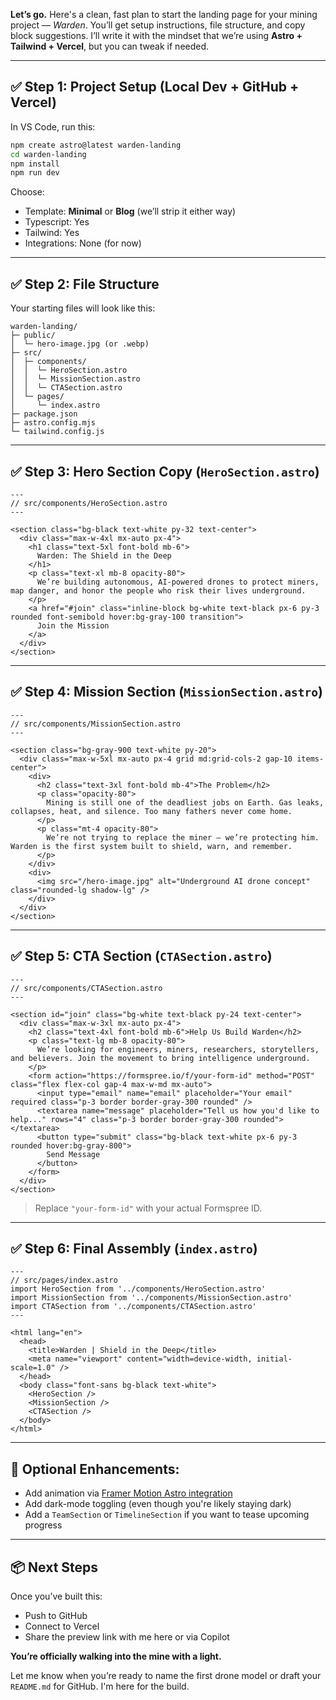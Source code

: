 **Let’s go.** Here's a clean, fast plan to start the landing page for your mining project — *Warden*. You’ll get setup instructions, file structure, and copy block suggestions. I’ll write it with the mindset that we’re using **Astro + Tailwind + Vercel**, but you can tweak if needed.

---

## ✅ Step 1: Project Setup (Local Dev + GitHub + Vercel)

In VS Code, run this:

```bash
npm create astro@latest warden-landing
cd warden-landing
npm install
npm run dev
```

Choose:

* Template: **Minimal** or **Blog** (we’ll strip it either way)
* Typescript: Yes
* Tailwind: Yes
* Integrations: None (for now)

---

## ✅ Step 2: File Structure

Your starting files will look like this:

```
warden-landing/
├─ public/
│  └─ hero-image.jpg (or .webp)
├─ src/
│  ├─ components/
│  │  └─ HeroSection.astro
│  │  └─ MissionSection.astro
│  │  └─ CTASection.astro
│  └─ pages/
│     └─ index.astro
├─ package.json
├─ astro.config.mjs
└─ tailwind.config.js
```

---

## ✅ Step 3: Hero Section Copy (`HeroSection.astro`)

```astro
---
// src/components/HeroSection.astro
---

<section class="bg-black text-white py-32 text-center">
  <div class="max-w-4xl mx-auto px-4">
    <h1 class="text-5xl font-bold mb-6">
      Warden: The Shield in the Deep
    </h1>
    <p class="text-xl mb-8 opacity-80">
      We’re building autonomous, AI-powered drones to protect miners, map danger, and honor the people who risk their lives underground.
    </p>
    <a href="#join" class="inline-block bg-white text-black px-6 py-3 rounded font-semibold hover:bg-gray-100 transition">
      Join the Mission
    </a>
  </div>
</section>
```

---

## ✅ Step 4: Mission Section (`MissionSection.astro`)

```astro
---
// src/components/MissionSection.astro
---

<section class="bg-gray-900 text-white py-20">
  <div class="max-w-5xl mx-auto px-4 grid md:grid-cols-2 gap-10 items-center">
    <div>
      <h2 class="text-3xl font-bold mb-4">The Problem</h2>
      <p class="opacity-80">
        Mining is still one of the deadliest jobs on Earth. Gas leaks, collapses, heat, and silence. Too many fathers never come home.
      </p>
      <p class="mt-4 opacity-80">
        We’re not trying to replace the miner — we’re protecting him. Warden is the first system built to shield, warn, and remember.
      </p>
    </div>
    <div>
      <img src="/hero-image.jpg" alt="Underground AI drone concept" class="rounded-lg shadow-lg" />
    </div>
  </div>
</section>
```

---

## ✅ Step 5: CTA Section (`CTASection.astro`)

```astro
---
// src/components/CTASection.astro
---

<section id="join" class="bg-white text-black py-24 text-center">
  <div class="max-w-3xl mx-auto px-4">
    <h2 class="text-4xl font-bold mb-6">Help Us Build Warden</h2>
    <p class="text-lg mb-8 opacity-80">
      We’re looking for engineers, miners, researchers, storytellers, and believers. Join the movement to bring intelligence underground.
    </p>
    <form action="https://formspree.io/f/your-form-id" method="POST" class="flex flex-col gap-4 max-w-md mx-auto">
      <input type="email" name="email" placeholder="Your email" required class="p-3 border border-gray-300 rounded" />
      <textarea name="message" placeholder="Tell us how you'd like to help..." rows="4" class="p-3 border border-gray-300 rounded"></textarea>
      <button type="submit" class="bg-black text-white px-6 py-3 rounded hover:bg-gray-800">
        Send Message
      </button>
    </form>
  </div>
</section>
```

> Replace `"your-form-id"` with your actual Formspree ID.

---

## ✅ Step 6: Final Assembly (`index.astro`)

```astro
---
// src/pages/index.astro
import HeroSection from '../components/HeroSection.astro'
import MissionSection from '../components/MissionSection.astro'
import CTASection from '../components/CTASection.astro'
---

<html lang="en">
  <head>
    <title>Warden | Shield in the Deep</title>
    <meta name="viewport" content="width=device-width, initial-scale=1.0" />
  </head>
  <body class="font-sans bg-black text-white">
    <HeroSection />
    <MissionSection />
    <CTASection />
  </body>
</html>
```

---

## 🧪 Optional Enhancements:

* Add animation via [Framer Motion Astro integration](https://astro.build/integrations/framer-motion/)
* Add dark-mode toggling (even though you're likely staying dark)
* Add a `TeamSection` or `TimelineSection` if you want to tease upcoming progress

---

## 📦 Next Steps

Once you’ve built this:

* Push to GitHub
* Connect to Vercel
* Share the preview link with me here or via Copilot

**You’re officially walking into the mine with a light.**

Let me know when you’re ready to name the first drone model or draft your `README.md` for GitHub. I'm here for the build.
